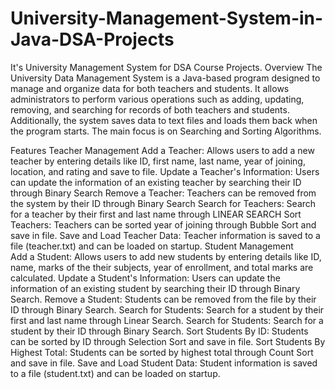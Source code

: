 # University-Management-System-in-Java-DSA-Projects
It's University Management System for DSA Course Projects. 
Overview
The University Data Management  System is a Java-based program designed to manage and organize data for both teachers and students. It allows administrators to perform various operations such as adding, updating, removing, and searching for records of both teachers and students. Additionally, the system saves data to text files and loads them back when the program starts. The main focus is on  Searching and Sorting Algorithms.

Features
  Teacher Management
Add a Teacher: Allows users to add a new teacher by entering details like ID, first name, last name, year of joining, location, and rating and save to file.
Update a Teacher's Information: Users can update the information of an existing teacher by searching their ID through Binary Search
Remove a Teacher: Teachers can be removed from the system by their ID through Binary Search
Search for Teachers: Search for a teacher by their first and last name through LINEAR SEARCH
Sort Teachers: Teachers can be sorted year of joining through Bubble Sort and save in file.
Save and Load Teacher Data: Teacher information is saved to a file (teacher.txt) and can be loaded on startup.
  Student Management  
Add a Student: Allows users to add new students by entering details like ID, name, marks of the their subjects, year of enrollment, and total marks are calculated.
Update a Student's Information: Users can update the information of an existing student by searching their ID through Binary Search.
Remove a Student: Students can be removed from the file by their ID through Binary Search.
Search for Students: Search for a student by their first and last name through Linear Search.
Search for Students: Search for a student by their ID through Binary Search.
Sort Students By ID: Students can be sorted by ID through Selection Sort and save in file.
Sort Students By Highest Total: Students can be sorted by highest total through Count Sort and save in file.
Save and Load Student Data: Student information is saved to a file (student.txt) and can be loaded on startup.
